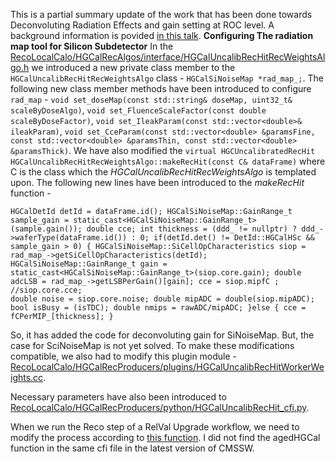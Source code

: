 This is a partial summary update of the work that has been done towards Deconvoluting Radiation Effects and gain setting at ROC level.
A background information is povided [in this talk](https://indico.cern.ch/event/933714/contributions/3924245/). 
**Configuring The radiation map tool for Silicon Subdetector**
In the [RecoLocalCalo/HGCalRecAlgos/interface/HGCalUncalibRecHitRecWeightsAlgo.h](https://github.com/adas1994/cmssw/blob/GainProject/RecoLocalCalo/HGCalRecAlgos/interface/HGCalUncalibRecHitRecWeightsAlgo.h) we introduced a new private class member to the `HGCalUncalibRecHitRecWeightsAlgo` class - `HGCalSiNoiseMap *rad_map_;`.
The following new class member methods have been introduced to configure `rad_map` - `void set_doseMap(const std::string& doseMap, uint32_t& scaleByDoseAlgo)`, `void set_FluenceScaleFactor(const double scaleByDoseFactor)`, `void set_IleakParam(const std::vector<double>& ileakParam)`, `void set_CceParam(const std::vector<double> &paramsFine,
                    const std::vector<double> &paramsThin,
                    const std::vector<double> &paramsThick)`. We have also modified the `virtual HGCUncalibratedRecHit HGCalUncalibRecHitRecWeightsAlgo::makeRecHit(const C& dataFrame)` where C is the class which the *HGCalUncalibRecHitRecWeightsAlgo* is templated upon. The following new lines have been introduced to the *makeRecHit* function -
                    
`HGCalDetId detId = dataFrame.id();
 HGCalSiNoiseMap::GainRange_t sample_gain = static_cast<HGCalSiNoiseMap::GainRange_t> (sample.gain());
 double cce;
 int thickness = (ddd_ != nullptr) ? ddd_->waferType(dataFrame.id()) : 0;
 if(detId.det() != DetId::HGCalHSc && sample_gain > 0) {
      HGCalSiNoiseMap::SiCellOpCharacteristics siop = rad_map_->getSiCellOpCharacteristics(detId);
      HGCalSiNoiseMap::GainRange_t gain = static_cast<HGCalSiNoiseMap::GainRange_t>(siop.core.gain);
      double adcLSB = rad_map_->getLSBPerGain()[gain];
      cce = siop.mipfC ; //siop.core.cce;                                                                                                 
      double noise = siop.core.noise;
      double mipADC = double(siop.mipADC);
      bool isBusy = (isTDC);
      double nmips = rawADC/mipADC;
}else {
      cce = fCPerMIP_[thickness];
    }
`
  
So, it has added the code for deconvoluting gain for SiNoiseMap. But, the case for SciNoiseMap is not yet solved.
To make these modifications compatible, we also had to modify this plugin module - [RecoLocalCalo/HGCalRecProducers/plugins/HGCalUncalibRecHitWorkerWeights.cc](https://github.com/adas1994/cmssw/blob/GainProject/RecoLocalCalo/HGCalRecProducers/plugins/HGCalUncalibRecHitWorkerWeights.cc#L62-L96).

Necessary parameters have also been introduced to [RecoLocalCalo/HGCalRecProducers/python/HGCalUncalibRecHit_cfi.py](https://github.com/adas1994/cmssw/blob/GainProject/RecoLocalCalo/HGCalRecProducers/python/HGCalUncalibRecHit_cfi.py).

When we run the Reco step of a RelVal Upgrade workflow, we need to modify the process according to [this function](https://github.com/cms-sw/cmssw/blob/master/SimCalorimetry/HGCalSimProducers/python/hgcalDigitizer_cfi.py#L251). I did not find the agedHGCal function in the same cfi file in the latest version of CMSSW. 


